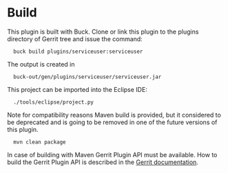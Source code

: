 Build
=====

This plugin is built with Buck.
Clone or link this plugin to the plugins directory of Gerrit tree
and issue the command:

```
  buck build plugins/serviceuser:serviceuser
```

The output is created in

```
  buck-out/gen/plugins/serviceuser/serviceuser.jar
```

This project can be imported into the Eclipse IDE:

```
  ./tools/eclipse/project.py
```

Note for compatibility reasons Maven build is provided, but it considered to
be deprecated and is going to be removed in one of the future versions of this
plugin.

```
  mvn clean package
```

In case of building with Maven Gerrit Plugin API must be available.
How to build the Gerrit Plugin API is described in the [Gerrit
documentation](../../../Documentation/dev-buck.html#_extension_and_plugin_api_jar_files).
